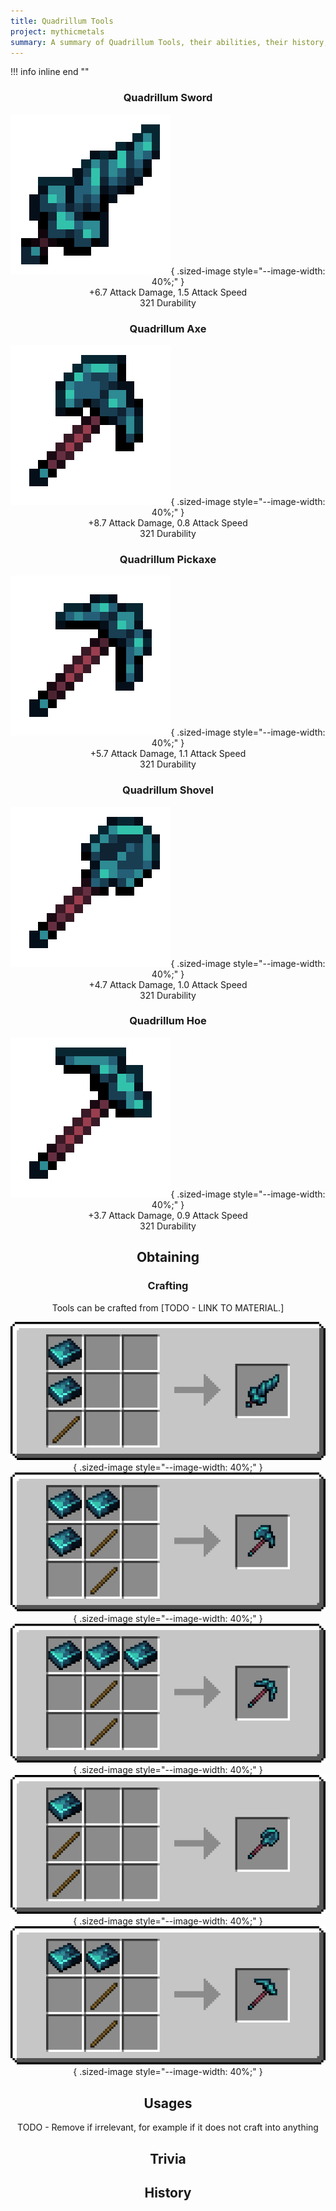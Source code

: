 ```yaml
---
title: Quadrillum Tools
project: mythicmetals
summary: A summary of Quadrillum Tools, their abilities, their history, and how to craft them.
---
```


!!! info inline end ""
    <center class=tooltip>
    <h3>**Quadrillum Sword**</h3>
    ![WRITE ALT TEXT HERE](../../assets/mythicmetals/quadrillum_sword.png){ .sized-image style="--image-width: 40%;" }<br>
    +6.7 Attack Damage, 1.5 Attack Speed<br>
    321 Durability<br>
    <h3>**Quadrillum Axe**</h3>
    ![WRITE ALT TEXT HERE](../../assets/mythicmetals/quadrillum_axe.png){ .sized-image style="--image-width: 40%;" }<br>
    +8.7 Attack Damage, 0.8 Attack Speed<br>
    321 Durability<br>
    <h3>**Quadrillum Pickaxe**</h3>
    ![WRITE ALT TEXT HERE](../../assets/mythicmetals/quadrillum_pickaxe.png){ .sized-image style="--image-width: 40%;" }<br>
    +5.7 Attack Damage, 1.1 Attack Speed<br>
    321 Durability<br>
    <h3>**Quadrillum Shovel**</h3>
    ![WRITE ALT TEXT HERE](../../assets/mythicmetals/quadrillum_shovel.png){ .sized-image style="--image-width: 40%;" }<br>
    +4.7 Attack Damage, 1.0 Attack Speed<br>
    321 Durability<br>
    <h3>**Quadrillum Hoe**</h3>
    ![WRITE ALT TEXT HERE](../../assets/mythicmetals/quadrillum_hoe.png){ .sized-image style="--image-width: 40%;" }<br>
    +3.7 Attack Damage, 0.9 Attack Speed<br>
    321 Durability<br>

## Obtaining

### Crafting

Tools can be crafted from [TODO - LINK TO MATERIAL.]

![Image of the recipe for Quadrillum Sword](../../assets/mythicmetals/recipes/tools/quadrillum_sword.png){ .sized-image style="--image-width: 40%;" }
![Image of the recipe for Quadrillum Axe](../../assets/mythicmetals/recipes/tools/quadrillum_axe.png){ .sized-image style="--image-width: 40%;" }
![Image of the recipe for Quadrillum Pickaxe](../../assets/mythicmetals/recipes/tools/quadrillum_pickaxe.png){ .sized-image style="--image-width: 40%;" }
![Image of the recipe for Quadrillum Shovel](../../assets/mythicmetals/recipes/tools/quadrillum_shovel.png){ .sized-image style="--image-width: 40%;" }
![Image of the recipe for Quadrillum Hoe](../../assets/mythicmetals/recipes/tools/quadrillum_hoe.png){ .sized-image style="--image-width: 40%;" }

## Usages

TODO - Remove if irrelevant, for example if it does not craft into anything

## Trivia

## History

